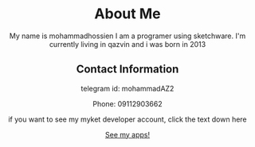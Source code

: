 <html lang="en">
<center>
<head>
<meta charset="UTF-8">
<meta name="viewport" content="width=device-width, initial-scale=1.0">
<link rel="stylesheet" href="styles.css">
</head>
<body>
<div class="container">
    <h1>About Me</h1>
    <p>My name is mohammadhossien I am a programer using sketchware. I'm currently living in qazvin and i was born in 2013</p>
    <h2>Contact Information</h2>
    <p>telegram id: mohammadAZ2</p>
    <p>Phone: 09112903662</p>
    <p> if you want to see my myket developer account, click the text down here</p>
<a href="https://myket.ir/developer/dev-81678">
See my apps!
</a>
</div>
</body>
